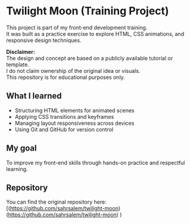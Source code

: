 # Twilight Moon (Training Project)

This project is part of my front-end development training.  
It was built as a practice exercise to explore HTML, CSS animations, and responsive design techniques.

 **Disclaimer:**  
 The design and concept are based on a publicly available tutorial or template.  
 I do not claim ownership of the original idea or visuals.  
 This repository is for educational purposes only.

## What I learned
- Structuring HTML elements for animated scenes
- Applying CSS transitions and keyframes
- Managing layout responsiveness across devices
- Using Git and GitHub for version control


## My goal
To improve my front-end skills through hands-on practice and respectful learning.

## Repository

You can find the original repository here:  
[(https://github.com/sahrsalem/twilight-moon)
(https://github.com/sahrsalem/twilight-moon)
)
